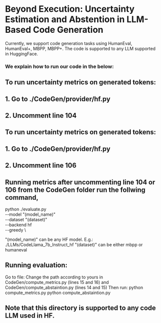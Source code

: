 # Beyond Execution: Uncertainty Estimation and Abstention in LLM-Based Code Generation

Currently, we support code generation tasks using HumanEval, HumanEval+, MBPP, MBPP+. The code is supported to any LLM supported in HuggingFace. 

### We explain how to run our code in the below: 

## To run uncertainty metrics on generated tokens:

## 1. Go to ./CodeGen/provider/hf.py
## 2. Uncomment line 104

## To run uncertainty metrics on generated tokens:

## 1. Go to ./CodeGen/provider/hf.py
## 2. Uncomment line 106

## Running metrics after uncommenting line 104 or 106 from the CodeGen folder run the follwing command, 

python ./evaluate.py \
    --model "(model_name)" \
    --dataset "(dataset)" \
    --backend hf \
    --greedy \

"(model_name)" can be any HF model. E.g.: ./LLMs/CodeLlama_7b_Instruct_hf
"(dataset)" can be either mbpp or humaneval

## Running evaluation: 

Go to file: Change the path according to yours in CodeGen/compute_metrics.py (lines 15 and 16) and CodeGen/compute_abstaintion.py (lines 14 and 15)
Then run: 
python compute_metrics.py
python compute_abstaintion.py 

## Note that this directory is supported to any code LLM used in HF.





